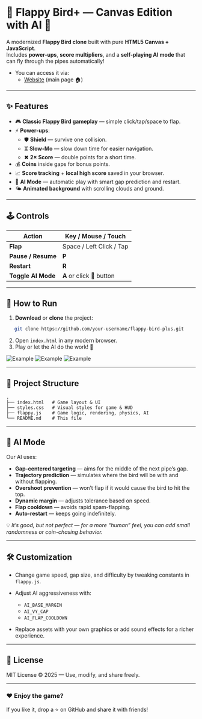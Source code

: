 
# 🐤 Flappy Bird+ — Canvas Edition with AI 🤖

A modernized **Flappy Bird clone** built with pure **HTML5 Canvas + JavaScript**.  
Includes **power-ups**, **score multipliers**, and a **self-playing AI mode** that can fly through the pipes automatically!

* You can access it via:
    * [Website](https://luizalencar17.github.io/flappy-bird) (main page 🏠)


---

## ✨ Features

- 🎮 **Classic Flappy Bird gameplay** — simple click/tap/space to flap.
- ⚡ **Power-ups**:
  - 🛡 **Shield** — survive one collision.
  - ⏳ **Slow-Mo** — slow down time for easier navigation.
  - ✖ **2× Score** — double points for a short time.
- 💰 **Coins** inside gaps for bonus points.
- 📈 **Score tracking** + **local high score** saved in your browser.
- 🤖 **AI Mode** — automatic play with smart gap prediction and restart.
- 🌤 **Animated background** with scrolling clouds and ground.

---

## 🕹 Controls

| Action             | Key / Mouse / Touch |
|--------------------|---------------------|
| **Flap**           | Space / Left Click / Tap |
| **Pause / Resume** | **P**               |
| **Restart**        | **R**               |
| **Toggle AI Mode** | **A** or click 🤖 button |

---

## 🚀 How to Run

1. **Download** or **clone** the project:
```bash
   git clone https://github.com/your-username/flappy-bird-plus.git
````

2. Open `index.html` in any modern browser.
3. Play or let the AI do the work! 🎯

![Example](https://github.com/LuizAlencar17/flappy-bird/blob/main/files/1.png?raw=true)
![Example](https://github.com/LuizAlencar17/flappy-bird/blob/main/files/2.png?raw=true)
![Example](https://github.com/LuizAlencar17/flappy-bird/blob/main/files/1.gif?raw=true)


---

## 📂 Project Structure

```plaintext
.
├── index.html   # Game layout & UI
├── styles.css   # Visual styles for game & HUD
├── flappy.js    # Game logic, rendering, physics, AI
└── README.md    # This file
```

---

## 🤖 AI Mode

Our AI uses:

* **Gap-centered targeting** — aims for the middle of the next pipe’s gap.
* **Trajectory prediction** — simulates where the bird will be with and without flapping.
* **Overshoot prevention** — won’t flap if it would cause the bird to hit the top.
* **Dynamic margin** — adjusts tolerance based on speed.
* **Flap cooldown** — avoids rapid spam-flapping.
* **Auto-restart** — keeps going indefinitely.

💡 *It’s good, but not perfect — for a more “human” feel, you can add small randomness or coin-chasing behavior.*

---

## 🛠 Customization

* Change game speed, gap size, and difficulty by tweaking constants in `flappy.js`.
* Adjust AI aggressiveness with:

  * `AI_BASE_MARGIN`
  * `AI_VY_CAP`
  * `AI_FLAP_COOLDOWN`
* Replace assets with your own graphics or add sound effects for a richer experience.

---

## 📜 License

MIT License © 2025 — Use, modify, and share freely.

---

### ❤️ Enjoy the game?

If you like it, drop a ⭐ on GitHub and share it with friends!
